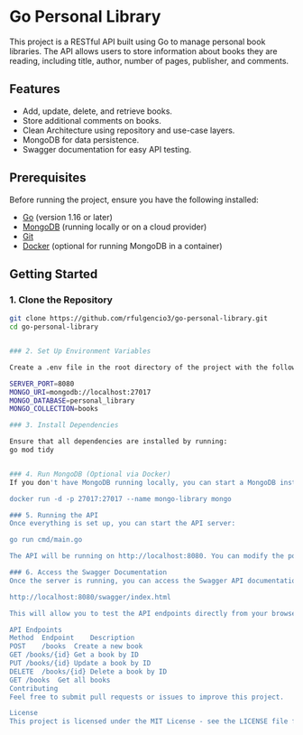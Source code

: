 # Go Personal Library

This project is a RESTful API built using Go to manage personal book libraries. The API allows users to store information about books they are reading, including title, author, number of pages, publisher, and comments.

## Features

- Add, update, delete, and retrieve books.
- Store additional comments on books.
- Clean Architecture using repository and use-case layers.
- MongoDB for data persistence.
- Swagger documentation for easy API testing.

## Prerequisites

Before running the project, ensure you have the following installed:

- [Go](https://golang.org/dl/) (version 1.16 or later)
- [MongoDB](https://www.mongodb.com/try/download/community) (running locally or on a cloud provider)
- [Git](https://git-scm.com/)
- [Docker](https://www.docker.com/) (optional for running MongoDB in a container)

## Getting Started

### 1. Clone the Repository

```bash
git clone https://github.com/rfulgencio3/go-personal-library.git
cd go-personal-library


### 2. Set Up Environment Variables

Create a .env file in the root directory of the project with the following content:

SERVER_PORT=8080
MONGO_URI=mongodb://localhost:27017
MONGO_DATABASE=personal_library
MONGO_COLLECTION=books

### 3. Install Dependencies

Ensure that all dependencies are installed by running:
go mod tidy


### 4. Run MongoDB (Optional via Docker)
If you don't have MongoDB running locally, you can start a MongoDB instance using Docker:

docker run -d -p 27017:27017 --name mongo-library mongo

### 5. Running the API
Once everything is set up, you can start the API server:

go run cmd/main.go

The API will be running on http://localhost:8080. You can modify the port by updating the SERVER_PORT variable in the .env file.

### 6. Access the Swagger Documentation
Once the server is running, you can access the Swagger API documentation by visiting:

http://localhost:8080/swagger/index.html

This will allow you to test the API endpoints directly from your browser.

API Endpoints
Method	Endpoint	Description
POST	/books	Create a new book
GET	/books/{id}	Get a book by ID
PUT	/books/{id}	Update a book by ID
DELETE	/books/{id}	Delete a book by ID
GET	/books	Get all books
Contributing
Feel free to submit pull requests or issues to improve this project.

License
This project is licensed under the MIT License - see the LICENSE file for details.